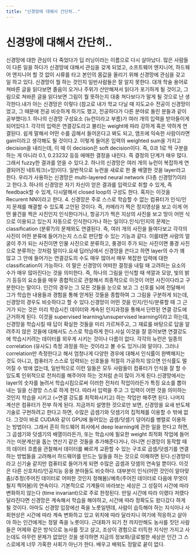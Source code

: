 ```yaml
---
title: "신경망에 대해서 간단히.."
---
```

# 신경망에 대해서 간단히..

신경망에 대한 관심이 다 죽었다가 딥 러닝이라는 이름으로 다시 살아났다. 많은 사람들이 다른 일을 하다가 신경망에 대해서 관심을 갖게 되었고, 소프트웨어 엔지니어, 하드웨어 엔지니어 할 것 없이 시류를 타고 본인의 몸값을 올리기 위해 신경망에 관심을 갖고 일 하고 있다. 신경망이 뭘 하는 것인지 일반사람들은 잘 알지 못한다. 대개 학술 용어로 쳐바른 글을 읽다보면 졸음이 오거나 주위가 산만해져서 읽다가 포기하게 될 것이고, 그림으로 쳐바른 글을 읽다보면 그림이 뭘 뜻하는지 대충 쳐다보다가 말게 될 것으로 난 생각한다.내가 아는 신경망은 이렇다 (참고로 내가 학교 다닐 때 지도교수 전공이 신경망이었고, 그 때문에 전공 비슷하게 하기도 했고, 전공하다가 다른 분야로 돌린 분들과 같이 공부했다).1. 하나의 신경망 구성요소 (뉴런이라고 부름)가 여러 개의 입력을 받아들이게 되어있다.1. 각각의 입력은 연결강도라고 불리는 weight에 따라 강하게 혹은 약하게 연결된다. 쉽게 말해서 어떤 수를 곱해서 들어온다고 봐도 되고, 앰프에 익숙한 사람이라면 gain이라고 생각해도 될 것이다.2. 이렇게 들어온 입력의 weighted sum을 가지고 decision을 내리는데, 이 때 이 decision은 soft decision이다. 즉, 0과 1로 딱 구분을 하는 게 아니라 0.1, 0.23232 등등 애매한 결정을 내린다. 즉 결정의 단계가 매우 많다. 그래서 fuzzy한 결과를 얻을 수 있다.2. 하나의 신경망은 여러 개의 뉴런이 복잡하게 연결되어진 네트워크(=망)이다. 일반적으로 뉴런을 새로로 한 줄 배열한 것을 layer라고 한다. 우리가 사용하는 신경망은 multi-layered neural network (다층 신경망?)이라고 한다.3. 하나의 신경망은 자기 자신이 얻은 결과를 입력으로 취할 수 있게, 즉 feedback할 수 있게, 다시말해서 closed loop의 구성도 한다. 혹자는 이것을 Recurent NN이라고 한다. 4. 신경망은 주로 스스로 학습할 수 없는 컴퓨터가 인식/인지 문제를 해결할 수 있도록 고안된 것이다. 즉, 카메라가 찍은 정지영상을 보고 이게 어떤 물건을 찍은 사진인지 인식한다거나, 항공기가 찍은 지상의 사진을 보고 땅이 어떤 식으로 이용되고 있는지 자동으로 인식한다거나 하는 일이다.인식/인지의 문제는 classification (분류?)의 문제와도 연결된다. 즉, 여러 개의 사진을 들여다보고 각각의 사진이 어떤 분류에 들어가는지 스스로 판단할 수 있는 기능과 같다. 이를테면 사람의 얼굴이 주가 되는 사진이면 인물 사진으로 분류하고, 풍경이 주가 되는 사진이면 풍경 사진으로 분류하는 것처럼 말이다.요새 딥러닝에서 신경망을 쓴다고 하면 layer의 수가 꽤 많고 그 안에 들어가는 연결강도의 수도 매우 많아서 매우 복잡한 입력에 대한 classification이 가능하다. 이 말은 신경망이 어떠한 결정을 내릴 때 고려하는 요소의 수가 매우 많아진다는 것을 의미한다. 즉, 하나의 그림을 인식할 때 색깔과 모양, 빛의 밝기 등등의 요소들을 매우 종합적으로 관찰해서 최종적으로 이것이 어떤 사진이다라고 구분한다는 말이다. 인간의 경우는 그 모든 것들을 눈으로 보고 그 신호를 뇌에 전달해서 그가 학습한 내용들과 경험을 통해 얻게된 것들을 종합하여 그 그림을 구분하게 되는데, 신경망의 경우도 비슷하다고 할 수 있다.신경망이 어떤 것을 인지/인식/분류할 때 그 근거가 되는 것은 미리 학습시킨 데이터와 계속된 인지과정을 통해서 단련된 연결 강도에 근거하게 된다. 이것을 supervised learning/unsupervised learning이라고 하는데, 신경망을 학습시킬 때 답이 확실한 것들을 미리 가르쳐주고, 그 재료를 바탕으로 답을 알려주지 않은 것들에 대해서도 스스로 학습하게 한다.사실 이것을 잘 뜯어보면 연결강도에 학습시키려는 데이터를 외우게 시키는 것이나 다름이 없다. 각각의 뉴런은 일종의 correlation (유사도) 측정 과정을 하는 것이라고 볼 수도 있거니와 말이다. 그러나 correlation만 측정한다고 해서 엄청나게 다양한 경우에 대해서 인식률이 완벽해지는 것도 아니고, 컴퓨터가 스스로 입력되는 신호들을 적절히 가공하지 않으면 인식률도 떨어질 수 밖에 없는데, 일반적으로 이런 일들은 모두 사람들이 컴퓨터가 인식을 잘 할 수 있도록 인위적으로 전처리를 해주어야 하는 것처럼 손이 많이 가게 된다.신경망에서는 layer의 숫자를 늘려서 학습시킴으로써 이러한 전처리 작업이라든가 특징 요소를 뽑아내는 일을 신경망 스스로 하게 한다. 따라서 입력을 주고 그 입력이 어떤 것을 의미하는 것인지 학습을 시키고 (=연결 강도를 최적화시키고) 하는 작업만 해주면 된다. 나머지 계산은 컴퓨터가 전부 하게 된다. 지금까지 설명한 것으로만 보면, 신경망을 요새 반도체 기술로 구현하려고 한다고 하면, 수많은 곱셈기와 덧셈기의 집적체를 이용할 수 밖에 없다. 그것이 바로 CUDA와 같이 GPU에 들어있는 곱셈/덧셈기 덩어리를 병렬로 이용하는 방법이다. 그래서 흔히 하드웨어 회사에서 deep learning에 관한 일을 한다고 하면, 그 곱셈기와 덧셈기의 배열이라든가, 또는 학습시에 필요한 weight 최적화 작업에 들어가는 미분계산을 돕는 연산기 같은 것들을 추가해준다거나, 아니면 신경망이 동작할 때의 데이터 흐름을 관찰해서 데이터를 빠르게 교환할 수 있는 구조로 곱셈/덧셈기를 연결하는 방법들을 고려해서 하드웨어를 만드는 일들을 하는 것으로 이해하면 된다.신경망이라고 신기술 같지만 컴퓨터로 들어가게 되면 수많은 곱셈과 덧셈의 연속일 뿐이다. 이것은 다른 신호처리/인공지능 응용 분야들도 비슷하다. 대부분이 인식(어떤 것인이 알아맞춤)/추청(주어진 데이터로 어떠한 것인지 정해봄)/예측(주어진 데이터로 다음에 무엇이 될지 찍어봄)의 연속이다. 기본적으로 기계들이 바라보는 세상은 그 성질이 시간에 따라 변화하지 않는다 (time invariant)으로 주로 한정된다. 만일 시간에 따라 이랬다 저랬다 달라진다면 신경망은 계속해서 학습을 해야하고, 시간에 따라 정확도도 왔다갔다 하게 될 것이다. 아마도 신경망 입장에선 죽을 노릇일텐데, 사람이 습득해야 하는 지식이나 사회현상은 시간에 따라 계속 변화하고 있고 위치에 따라 달라지니 여기에 적응하고 살아야 하는 인간에게는 정말 죽을 노릇이다. 근대화가 되기 전 까지만해도 농사를 짓던 사람들은 어제와 같은 방식으로 농사를 짓고 살고, 조상이 경험으로 터득한 지식만 가지고 사는데도 아무런 문제가 없었던 것을 생각하면 지금의 정보화/글로벌한 세상은 인간 그 스스로에게 너무 가혹한 사회가 아닌가 한다. 배우고 배워도 정말로 끝이 없다.

